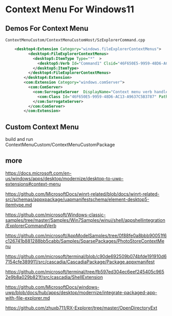 # Context Menu For Windows11

## Demos For Context Menu

```
ContextMenuCustom/ContextMenuCustomHost/SzExplorerCommand.cpp
```

```xml
    <desktop4:Extension Category="windows.fileExplorerContextMenus">
          <desktop4:FileExplorerContextMenus>
            <desktop5:ItemType Type="*"  >
              <desktop5:Verb Id="Command1" Clsid="46F650E5-9959-48D6-AC13-A9637C5B3787" />
            </desktop5:ItemType>
          </desktop4:FileExplorerContextMenus>
        </desktop4:Extension>
        <com:Extension Category="windows.comServer">
          <com:ComServer>
            <com:SurrogateServer  DisplayName="Context menu verb handler">
              <com:Class Id="46F650E5-9959-48D6-AC13-A9637C5B3787" Path="ContextMenuHost.dll" ThreadingModel="STA"/>
            </com:SurrogateServer>
          </com:ComServer>
        </com:Extension>

```

## Custom Context Menu 

build and run  
ContextMenuCustom/ContextMenuCustomPackage



## more  

https://docs.microsoft.com/en-us/windows/apps/desktop/modernize/desktop-to-uwp-extensions#context-menu

https://github.com/MicrosoftDocs/winrt-related/blob/docs/winrt-related-src/schemas/appxpackage/uapmanifestschema/element-desktop5-itemtype.md

https://github.com/microsoft/Windows-classic-samples/tree/master/Samples/Win7Samples/winui/shell/appshellintegration/ExplorerCommandVerb

https://github.com/microsoft/AppModelSamples/tree/0f88fe0a8bbb90051f6c126741b881288bb5cabb/Samples/SparsePackages/PhotoStoreContextMenu

https://github.com/microsoft/terminal/blob/c90de692509b074bfde191910d67154cfe389911/src/cascadia/CascadiaPackage/Package.appxmanifest

https://github.com/microsoft/terminal/tree/fb597ed304ec6eef245405c9652e9b8a029b821f/src/cascadia/ShellExtension

https://github.com/MicrosoftDocs/windows-uwp/blob/docs/hub/apps/desktop/modernize/integrate-packaged-app-with-file-explorer.md

https://github.com/zhuxb711/RX-Explorer/tree/master/OpenDirectoryExt
